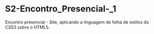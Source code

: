 # S2-Encontro_Presencial-_1
Encontro presencial - Site, aplicando a linguagem de folha de estilos do CSS3 sobre o HTML5.  
